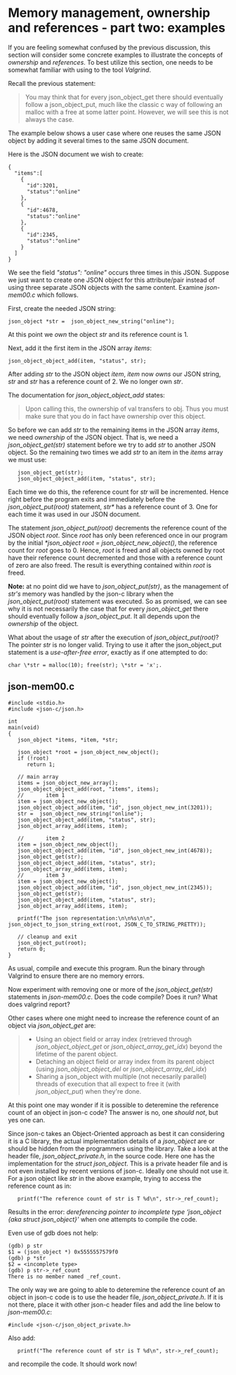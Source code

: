 # Memory management, ownership and references - part two: examples

If you are feeling somewhat confused by the previous discussion, this section will consider some concrete examples to illustrate the concepts of _*ownership*_ and _*references*_. To best utilize this section, one needs to be somewhat familiar with using to the tool _*Valgrind*_.

Recall the previous statement:
>You may think that for every json_object_get there should eventually follow a json_object_put, much like the classic c way of following an malloc with a free at some latter point. However, we will see this is not always the case.

The example below shows a user case where one reuses the same JSON object by adding it several times to the same JSON document.

Here is the JSON document we wish to create:

```
{
  "items":[
    {
      "id":3201,
      "status":"online"
    },
    {
      "id":4678,
      "status":"online"
    },
    {
      "id":2345,
      "status":"online"
    }
  ]
}
```

We see the field _*"status": "online"*_ occurs three times in this JSON. Suppose we just want to create one JSON object for this attribute/pair instead of using three separate JSON objects with the same content. Examine _*json-mem00.c*_ which follows.

First, create the needed JSON string:

```
json_object *str =  json_object_new_string("online");
```

At this point we _*own*_ the object _*str*_ and its reference count is 1.

Next, add it the first item in the JSON array _*items*_:

```
json_object_object_add(item, "status", str);
```

After adding _*str*_ to the JSON object _*item*_, _*item*_ now _*owns*_ our JSON string, _*str*_ and _*str*_ has a reference count of 2. We no longer own _*str*_. 

The documentation for _*json_object_object_add*_ states:
> Upon calling this, the ownership of val transfers to obj. Thus you must make sure that you do in fact have ownership over this object.

So before we can add _*str*_ to the remaining items in the JSON array _*items*_, we need _*ownership*_ of the JSON object. That is, we need a _*json_object_get(str)*_ statement before we try to add _*str*_ to another JSON object. So the remaining two times we add _*str*_ to an item in the _*items*_ array we must use:

```
   json_object_get(str);
   json_object_object_add(item, "status", str);
```

Each time we do this, the reference count for _*str*_ will be incremented.
Hence right before the program exits and immediately before the _*json_object_put(root)*_ statement, _str*_ has a reference count of 3. One for each time it was used in our JSON document.

The statement _*json_object_put(root)*_ decrements the reference count of the JSON object _*root*_. Since _*root*_ has only been referenced once in our program by the initial _*json_object *root = json_object_new_object()*_, the reference count for _*root*_ goes to 0. Hence, _*root*_ is freed and all objects owned by root have their reference count decremented and those with a reference count of zero are also freed. The result is everything contained within _*root*_ is freed.

**Note:** at no point did we have to _*json_object_put(str)*_, as the management of _*str's*_ memory was handled by the json-c library when the _*json_object_put(root)*_ statement was executed. So as promised, we can see why it is not necessarily the case that for every _*json_object_get*_ there should eventually follow a _*json_object_put*_. It all depends upon the _*ownership*_ of the object.

What about the usage of _*str*_ after the execution of _*json_object_put(root)*_? The pointer _*str*_ is no longer valid. Trying to use it after the json_object_put statement is a _*use-after-free error*_, exactly as if one attempted to do:
```
char \*str = malloc(10); free(str); \*str = 'x';.
```

## json-mem00.c

```
#include <stdio.h>
#include <json-c/json.h>

int
main(void)
{
   json_object *items, *item, *str;
   
   json_object *root = json_object_new_object();
   if (!root)
      return 1;

   // main array
   items = json_object_new_array();
   json_object_object_add(root, "items", items);
   //       item 1
   item = json_object_new_object();
   json_object_object_add(item, "id", json_object_new_int(3201));
   str =  json_object_new_string("online");
   json_object_object_add(item, "status", str);
   json_object_array_add(items, item);

   //       item 2
   item = json_object_new_object();
   json_object_object_add(item, "id", json_object_new_int(4678));
   json_object_get(str);
   json_object_object_add(item, "status", str);
   json_object_array_add(items, item);
   //       item 3
   item = json_object_new_object();
   json_object_object_add(item, "id", json_object_new_int(2345));
   json_object_get(str);
   json_object_object_add(item, "status", str);
   json_object_array_add(items, item);
   
   printf("The json representation:\n\n%s\n\n", json_object_to_json_string_ext(root, JSON_C_TO_STRING_PRETTY));

   // cleanup and exit
   json_object_put(root);
   return 0;
}
```

As usual, compile and execute this program. Run the binary through Valgrind to ensure there are no memory errors.

Now experiment with removing one or more of the _*json_object_get(str)*_ statements in _*json-mem00.c*_. Does the code compile? Does it run? What does valgrind report?

Other cases where one might need to increase the reference count of an object via _*json_object_get*_ are:

> - Using an object field or array index (retrieved through _*json_object_object_get*_ or _*json_object_array_get_idx*_) beyond the lifetime of the parent object.
> - Detaching an object field or array index from its parent object (using _*json_object_object_del*_ or _*json_object_array_del_idx*_) 
> - Sharing a json_object with multiple (not necesarily parallel) threads of execution that all expect to free it (with _*json_object_put*_) when they're done.
 
At this point one may wonder if it is possible to deteremine the reference count of an object in json-c code? The answer is no, one _*should not*_, but yes one can.

Since json-c takes an Object-Oriented approach as best it can considering it is a C library, the actual implementation details of a _*json_object*_ are or should be hidden from the programmers using the library. Take a look at the header file, _*json_object_private.h*_, in the source code. Here one has the implementation for the _*struct json_object*_. This is a private header file and is not even installed by recent versions of json-c. Ideally one should not use it. For a json object like _*str*_ in the above example, trying to access the reference count as in:

```
   printf("The reference count of str is T %d\n", str->_ref_count);
```

Results in the  error: _*dereferencing pointer to incomplete type ‘json_object {aka struct json_object}’*_ when one attempts to compile the code.

Even use of gdb does not help:

```
(gdb) p str
$1 = (json_object *) 0x5555557579f0
(gdb) p *str
$2 = <incomplete type>
(gdb) p str->_ref_count
There is no member named _ref_count.
```

The only way we are going to able to deteremine the reference count of an object in json-c code is to use the header file, _*json_object_private.h*_. If it is not there, place it with other json-c header files and add the line below to _*json-mem00.c*_:

```
#include <json-c/json_object_private.h>
```

Also add:

```
   printf("The reference count of str is T %d\n", str->_ref_count);
```

and recompile the code. It should work now!

